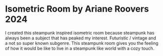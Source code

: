 # Isometric Room by Ariane Roovers 2024

I created this steampunk inspired isometric room because steampunk has always been a subject that has peaked my interest. Futuristic / vintage and a not so super known subgenre. This steampunk room gives you the feeling of how it would be like to live in a steampunk like world with a cozy touch.
